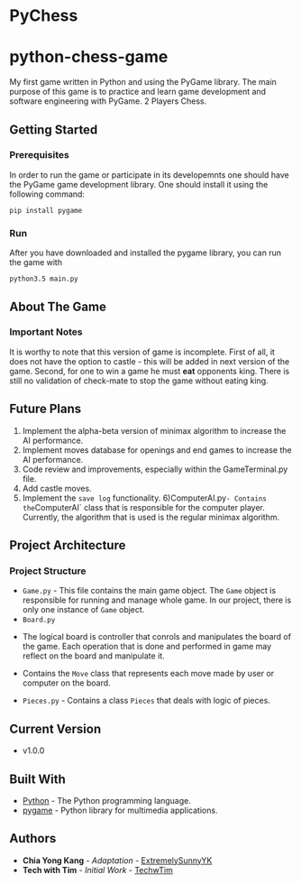 # PyChess


# python-chess-game
My first game written in Python and using the PyGame library. The main purpose of this game is to practice and learn game development and software engineering with PyGame.
2 Players Chess.

## Getting Started

### Prerequisites
In order to run the game or participate in its developemnts one should have the PyGame game development library. One should install it using the following command: 
```
pip install pygame
``` 

### Run
After you have downloaded and installed the pygame library, you can run the game with
```
python3.5 main.py
```

## About The Game

### Important Notes 

It is worthy to note that this version of game is incomplete. First of all, it does not have the option to castle - this will be added in next version of the game. Second, for one to win a game he must <b>eat</b> opponents king. There is still no validation of check-mate to stop the game without eating king. 
 
## Future Plans
1) Implement the alpha-beta version of minimax algorithm to increase the AI performance.
2) Implement moves database for openings and end games to increase the AI performance.
3) Code review and improvements, especially within the GameTerminal.py file.
4) Add castle moves.
5) Implement the `save log` functionality. 
6)ComputerAI.py` - Contains the `ComputerAI` class that is responsible for the computer player. Currently, the algorithm that is used is the regular minimax algorithm.

## Project Architecture

### Project Structure 
* ```Game.py``` - This file contains the main game object. The `Game` object is responsible for running and manage whole game. In our project, there is only one instance of `Game` object.  
* `Board.py`
- The logical board is controller that conrols and manipulates the board of the game. Each operation that is done and performed in game may reflect on the board and manipulate it. 

- Contains the `Move` class that represents each move made by user or computer on the board. 
* `Pieces.py` - Contains a  class `Pieces` that deals with logic of pieces.

## Current Version

* v1.0.0

## Built With

* [Python](https://www.python.org/) - The Python programming language.
* [pygame](https://www.pygame.org/news) - Python library for multimedia applications.

## Authors

* **Chia Yong Kang** - *Adaptation* - [ExtremelySunnyYK](https://github.com/ExtremelySunnyYK)
* **Tech with Tim** - *Initial Work* - [TechwTim](https://techwithtim.net/)
